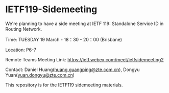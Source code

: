 # IETF119-Sidemeeting

We're planning to have a side meeting at IETF 119: Standalone Service ID in Routing Network.

Time: TUESDAY 19 March - 18：30 - 20：00 (Brisbane)

Location: P6-7

Remote Teams Meeting Link: https://ietf.webex.com/meet/ietfsidemeeting2

Contact: Daniel Huang(huang.guangping@zte.com.cn), Dongyu Yuan(yuan.dongyu@zte.com.cn)

This repository is for the IETF119 sidemeeting materials.
